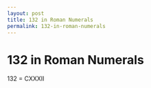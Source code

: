 ```yaml
---
layout: post
title: 132 in Roman Numerals
permalink: 132-in-roman-numerals
---
```


# 132 in Roman Numerals

132 = CXXXII
